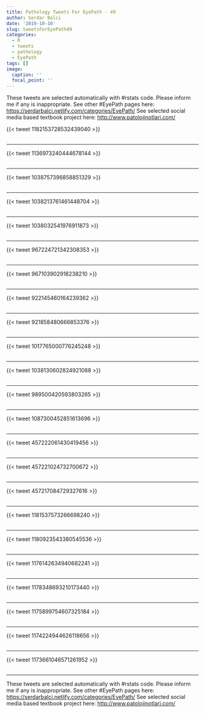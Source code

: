 ```yaml
---
title: Pathology Tweets For EyePath - 49
author: Serdar Balci
date: '2019-10-10'
slug: tweetsForEyePath49
categories:
  - R
  - tweets
  - pathology
  - EyePath
tags: []
image:
  caption: ''
  focal_point: ''
---
```



These tweets are selected automatically with #rstats code. Please inform me if any is inappropriate.
See other #EyePath pages here: https://serdarbalci.netlify.com/categories/EyePath/ 
See selected social media based textbook project here: http://www.patolojinotlari.com/

{{< tweet 1182153728532439040 >}}
<br>
<br>
<hr>
{{< tweet 1136973240444678144 >}}
<br>
<br>
<hr>
{{< tweet 1038757396858851329 >}}
<br>
<br>
<hr>
{{< tweet 1038213761461448704 >}}
<br>
<br>
<hr>
{{< tweet 1038032541976911873 >}}
<br>
<br>
<hr>
{{< tweet 967224721342308353 >}}
<br>
<br>
<hr>
{{< tweet 967103902918238210 >}}
<br>
<br>
<hr>
{{< tweet 922145460164239362 >}}
<br>
<br>
<hr>
{{< tweet 921858480666853376 >}}
<br>
<br>
<hr>
{{< tweet 1017765000776245248 >}}
<br>
<br>
<hr>
{{< tweet 1038130602824921088 >}}
<br>
<br>
<hr>
{{< tweet 989500420593803265 >}}
<br>
<br>
<hr>
{{< tweet 1087300452851613696 >}}
<br>
<br>
<hr>
{{< tweet 457222061430419456 >}}
<br>
<br>
<hr>
{{< tweet 457221024732700672 >}}
<br>
<br>
<hr>
{{< tweet 457217084729327616 >}}
<br>
<br>
<hr>
{{< tweet 1181537573266698240 >}}
<br>
<br>
<hr>
{{< tweet 1180923543380545536 >}}
<br>
<br>
<hr>
{{< tweet 1176142634940682241 >}}
<br>
<br>
<hr>
{{< tweet 1178348693210173440 >}}
<br>
<br>
<hr>
{{< tweet 1175899754607325184 >}}
<br>
<br>
<hr>
{{< tweet 1174224944626118656 >}}
<br>
<br>
<hr>
{{< tweet 1173661046571261952 >}}
<br>
<br>
<hr>


These tweets are selected automatically with #rstats code. Please inform me if any is inappropriate.
See other #EyePath pages here: https://serdarbalci.netlify.com/categories/EyePath/ 
See selected social media based textbook project here: http://www.patolojinotlari.com/
